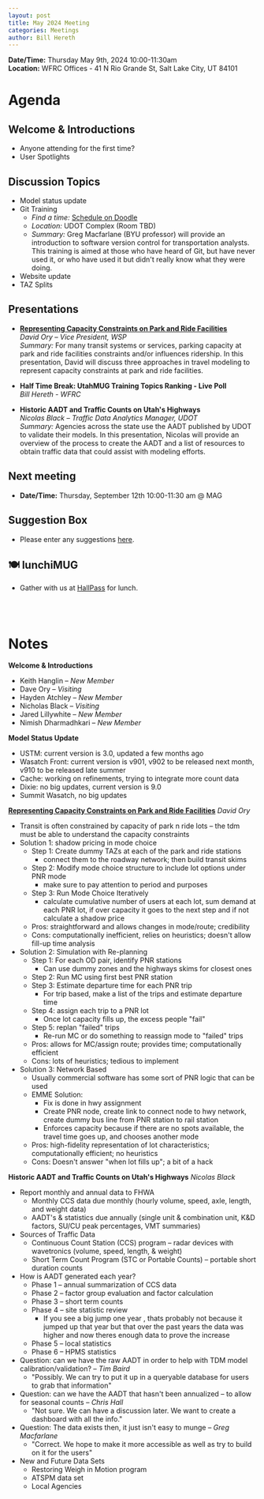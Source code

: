 ```yaml
---
layout: post
title: May 2024 Meeting
categories: Meetings
author: Bill Hereth
---
```


**Date/Time:** Thursday May 9th, 2024 10:00-11:30am  
**Location:** WFRC Offices - 41 N Rio Grande St, Salt Lake City, UT 84101  

# Agenda

## Welcome & Introductions 
- Anyone attending for the first time?
- User Spotlights

## Discussion Topics 
- Model status update
- Git Training
  - *Find a time:* [Schedule on Doodle](https://doodle.com/meeting/participate/id/dN57lPDb)
  - *Location:* UDOT Complex (Room TBD)
  - *Summary:* Greg Macfarlane (BYU professor) will provide an introduction to software version control for transportation analysts. This training is aimed at those who have heard of Git, but have never used it, or who have used it but didn't really know what they were doing. 
- Website update
- TAZ Splits

## Presentations

* **[Representing Capacity Constraints on Park and Ride Facilities](../images/Utah-MUG-Park-and-Ride.pdf)**<br/>*David Ory – Vice President, WSP*<br/>*Summary:* For many transit systems or services, parking capacity at park and ride facilities constraints and/or influences ridership. In this presentation, David will discuss three approaches in travel modeling to represent capacity constraints at park and ride facilities.

* **Half Time Break: UtahMUG Training Topics Ranking - Live Poll**<br>*Bill Hereth - WFRC*

* **Historic AADT and Traffic Counts on Utah's Highways**<br/>*Nicolas Black – Traffic Data Analytics Manager, UDOT*<br/>*Summary:* Agencies across the state use the AADT published by UDOT to validate their models. In this presentation, Nicolas will provide an overview of the process to create the AADT and a list of resources to obtain traffic data that could assist with modeling efforts.

## Next meeting
* **Date/Time:** Thursday, September 12th 10:00-11:30 am @ MAG

## Suggestion Box
- Please enter any suggestions [here](https://forms.gle/jv6GNKzSMeUwM2M69).

## 🍽 lunchiMUG
- Gather with us at [HallPass](https://www.hallpassslc.com/) for lunch.

<br><br>

# Notes

**Welcome & Introductions**

 - Keith Hanglin – *New Member*
 - Dave Ory – *Visiting*
 - Hayden Atchley – *New Member*
 - Nicholas Black – *Visiting*
 - Jared Lillywhite – *New Member*
 - Nimish Dharmadhkari – *New Member*

**Model Status Update**

 - USTM: current version is 3.0, updated a few months ago
 - Wasatch Front: current version is v901, v902 to be released next month, v910 to be released late summer
 - Cache: working on refinements, trying to integrate more count data
 - Dixie: no big updates, current version is 9.0
 - Summit Wasatch, no big updates

**[Representing Capacity Constraints on Park and Ride Facilities](../images/Utah-MUG-Park-and-Ride.pdf)** *David Ory*

 - Transit is often constrained by capacity of park n ride lots – the tdm must be able to understand the capacity constraints
 - Solution 1: shadow pricing in mode choice
    - Step 1: Create dummy TAZs at each of the park and ride stations
        - connect them to the roadway network; then build transit skims
    - Step 2: Modify mode choice structure to include lot options under PNR mode
        - make sure to pay attention to period and purposes
    - Step 3: Run Mode Choice Iteratively
        - calculate cumulative number of users at each lot, sum demand at each PNR lot, if over capacity it goes to the next step and if not calculate a shadow price
    - Pros: straightforward and allows changes in mode/route; credibility
    - Cons: computationally inefficient, relies on heuristics; doesn't allow fill-up time analysis
 - Solution 2: Simulation with Re-planning
    - Step 1: For each OD pair, identify PNR stations
        - Can use dummy zones and the highways skims for closest ones
    - Step 2: Run MC using first best PNR station
    - Step 3: Estimate departure time for each PNR trip
        - For trip based, make a list of the trips and estimate departure time
    - Step 4: assign each trip to a PNR lot
        - Once lot capacity fills up, the excess people "fail"
    - Step 5: replan "failed" trips
        - Re-run MC or do something to reassign mode to "failed" trips
    - Pros: allows for MC/assign route; provides time; computationally efficient
    - Cons: lots of heuristics; tedious to implement
 - Solution 3: Network Based
    - Usually commercial software has some sort of PNR logic that can be used
    - EMME Solution:
        - Fix is done in hwy assignment
        - Create PNR node, create link to connect node to hwy network, create dummy bus line from PNR station to rail station
        - Enforces capacity because if there are no spots available, the travel time goes up, and chooses another mode
    - Pros: high-fidelity representation of lot characteristics; computationally efficient; no heuristics
    - Cons: Doesn't answer "when lot fills up"; a bit of a hack

**Historic AADT and Traffic Counts on Utah's Highways** *Nicolas Black*

 - Report monthly and annual data to FHWA
    - Monthly CCS data due monthly (hourly volume, speed, axle, length, and weight data)
    - AADT's & statistics due annually (single unit & combination unit, K&D factors, SU/CU peak percentages, VMT summaries)
 - Sources of Traffic Data
    - Continuous Count Station (CCS) program – radar devices with wavetronics (volume, speed, length, & weight)
    - Short Term Count Program (STC or Portable Counts) – portable short duration counts
 - How is AADT generated each year?
     - Phase 1 – annual summarization of CCS data
     - Phase 2 – factor group evaluation and factor calculation 
     - Phase 3 – short term counts
     - Phase 4 – site statistic review
         - If you see a big jump one year , thats probably not because it jumped up that year but that over the past years the data was higher and now theres enough data to prove the increase
     - Phase 5 – local statistics
     - Phase 6 – HPMS statistics
 - Question: can we have the raw AADT in order to help with TDM model calibration/validation? – *Tim Baird*
     - "Possibly. We can try to put it up in a queryable database for users to grab that information"
 - Question: can we have the AADT that hasn't been annualized – to allow for seasonal counts – *Chris Hall*
     - "Not sure. We can have a discussion later. We want to create a dashboard with all the info."
 - Question: The data exists then, it just isn't easy to munge – *Greg Macfarlane*
     - "Correct. We hope to make it more accessible as well as try to build on it for the users"
 - New and Future Data Sets
     - Restoring Weigh in Motion program
     - ATSPM data set
     - Local Agencies





